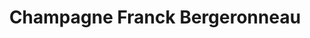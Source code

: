 ---
title: "Champagne Franck Bergeronneau"
url: /treslon/champagne-franck-bergeronneau/
shop: alcool
---